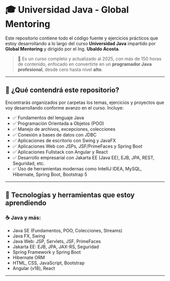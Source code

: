 # 🎓 Universidad Java - Global Mentoring

Este repositorio contiene todo el código fuente y ejercicios prácticos que estoy desarrollando a lo largo del curso **Universidad Java** impartido por **Global Mentoring** y dirigido por el Ing. **Ubaldo Acosta**.

> 🧠 Es un curso completo y actualizado al 2025, con más de 150 horas de contenido, enfocado en convertirte en un **programador Java profesional**, desde cero hasta nivel **alto**.

---

## 📌 ¿Qué contendrá este repositorio?

Encontrarás organizados por carpetas los temas, ejercicios y proyectos que voy desarrollando conforme avanzo en el curso. Incluye:

- ✅ Fundamentos del lenguaje Java
- ✅ Programación Orientada a Objetos (POO)
- ✅ Manejo de archivos, excepciones, colecciones
- ✅ Conexión a bases de datos con JDBC
- ✅ Aplicaciones de escritorio con Swing y JavaFX
- ✅ Aplicaciones Web con JSPs, JSF/PrimeFaces y Spring Boot
- ✅ Aplicaciones Fullstack con Angular y React
- ✅ Desarrollo empresarial con Jakarta EE (Java EE), EJB, JPA, REST, Seguridad, etc.
- ✅ Uso de herramientas modernas como IntelliJ IDEA, MySQL, Hibernate, Spring Boot, Bootstrap 5


---

## 🧱 Tecnologías y herramientas que estoy aprendiendo

### ☕ Java y más:
- Java SE (Fundamentos, POO, Colecciones, Streams)
- Java FX, Swing
- Java Web: JSP, Servlets, JSF, PrimeFaces
- Jakarta EE: EJB, JPA, JAX-RS, Seguridad
- Spring Framework y Spring Boot
- Hibernate ORM
- HTML, CSS, JavaScript, Bootstrap
- Angular (v18), React
---
